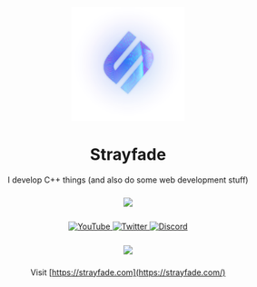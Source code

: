 <div align="center">
    <img style="width: 200px; height: 200px" src="./logo.png"/>
    <h1>Strayfade</h1>
</div>
    
<p align="center">I develop C++ things (and also do some web development stuff)</p>

###

<div align="center">
    <img src="https://github-readme-stats.vercel.app/api?username=Strayfade&layout=compact&theme=dark&hide_border=true&bg_color=00000000&text_color=909090&title_color=909090">
</div>

###

<div align="center">
  <a href="https://youtube.com/Strayfade">
    <img alt="YouTube" src="https://img.shields.io/badge/-YouTube-FF0000?style=for-the-badge&logo=Youtube&logoColor=white"/>
  </a>
  <a href="https://twitter.com/Strayfade">
    <img alt="Twitter" src="https://img.shields.io/badge/-Twitter-1DA1F2?style=for-the-badge&logo=Twitter&logoColor=white"/>
  </a>
  <a href="http://discord.gg/ydDddFn">
    <img alt="Discord" src="https://img.shields.io/badge/-Discord-5865F2?style=for-the-badge&logo=Discord&logoColor=white"/>
  </a>
</div>

###

<div align="center">
    <img align="center" src="https://github-readme-stats.vercel.app/api/top-langs/?username=Strayfade&layout=compact&theme=dark&hide_border=true&bg_color=00000000&text_color=909090&title_color=909090" />
</div>

###
    
<div align="center">
    
Visit [https://strayfade.com](https://strayfade.com/)
   
</div> 
